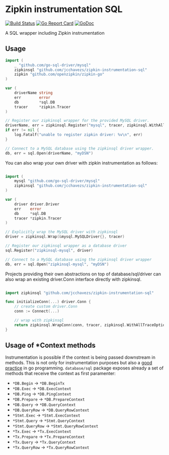 # Zipkin instrumentation SQL

[![Build Status](https://travis-ci.com/jcchavezs/zipkin-instrumentation-sql.svg?branch=master)](https://travis-ci.com/jcchavezs/zipkin-instrumentation-sql)
[![Go Report Card](https://goreportcard.com/badge/github.com/jcchavezs/zipkin-instrumentation-sql)](https://goreportcard.com/report/github.com/jcchavezs/zipkin-instrumentation-sql)
[![GoDoc](https://godoc.org/github.com/jcchavezs/zipkin-instrumentation-sql?status.svg)](https://godoc.org/github.com/jcchavezs/zipkin-instrumentation-sql)

A SQL wrapper including Zipkin instrumentation

## Usage

```go
import (
    _ "github.com/go-sql-driver/mysql"
    zipkinsql "github.com/jcchavezs/zipkin-instrumentation-sql"
    zipkin "github.com/openzipkin/zipkin-go"
)

var (
    driverName string
    err        error
    db         *sql.DB
    tracer     *zipkin.Tracer
)

// Register our zipkinsql wrapper for the provided MySQL driver.
driverName, err = zipkinsql.Register("mysql", tracer, zipkinsql.WithAllTraceOptions())
if err != nil {
    log.Fatalf("unable to register zipkin driver: %v\n", err)
}

// Connect to a MySQL database using the zipkinsql driver wrapper.
db, err = sql.Open(driverName, "myDSN")
```

You can also wrap your own driver with zipkin instrumentation as follows:

```go

import (
    mysql "github.com/go-sql-driver/mysql"
    zipkinsql "github.com/jcchavezs/zipkin-instrumentation-sql"
)

var (
    driver driver.Driver
    err    error
    db     *sql.DB
    tracer *zipkin.Tracer
)

// Explicitly wrap the MySQL driver with zipkinsql
driver = zipkinsql.Wrap(&mysql.MySQLDriver{}, tracer)

// Register our zipkinsql wrapper as a database driver
sql.Register("zipkinsql-mysql", driver)

// Connect to a MySQL database using the zipkinsql driver wrapper
db, err = sql.Open("zipkinsql-mysql", "myDSN")
```

Projects providing their own abstractions on top of database/sql/driver can also wrap an existing driver.Conn interface directly with zipkinsql.

```go

import zipkinsql "github.com/jcchavezs/zipkin-instrumentation-sql"

func initializeConn(...) driver.Conn {
    // create custom driver.Conn
    conn := Connect(...)

    // wrap with zipkinsql
    return zipkinsql.WrapConn(conn, tracer, zipkinsql.WithAllTraceOptions())
}
```

## Usage of *Context methods

Instrumentation is possible if the context is being passed downstream in methods.
This is not only for instrumentation purposes but also a [good practice](https://medium.com/@cep21/how-to-correctly-use-context-context-in-go-1-7-8f2c0fafdf39) in go programming. `database/sql` package exposes already a set of methods that receive the context as first paramenter:

- `*DB.Begin` -> `*DB.BeginTx`
- `*DB.Exec` -> `*DB.ExecContext`
- `*DB.Ping` -> `*DB.PingContext`
- `*DB.Prepare` -> `*DB.PrepareContext`
- `*DB.Query` -> `*DB.QueryContext`
- `*DB.QueryRow` -> `*DB.QueryRowContext`
- `*Stmt.Exec` -> `*Stmt.ExecContext`
- `*Stmt.Query` -> `*Stmt.QueryContext`
- `*Stmt.QueryRow` -> `*Stmt.QueryRowContext`
- `*Tx.Exec` -> `*Tx.ExecContext`
- `*Tx.Prepare` -> `*Tx.PrepareContext`
- `*Tx.Query` -> `*Tx.QueryContext`
- `*Tx.QueryRow` -> `*Tx.QueryRowContext`
